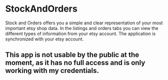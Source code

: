 # StockAndOrders

Stock and Orders offers you a simple and clear representation of your most important etsy shop data. 
In the listings and orders tabs you can view the different types of information from your etsy account. 
The application is synchronized with your etsy account.

## This app is not usable by the public at the moment, as it has no full access and is only working with my credentials.
